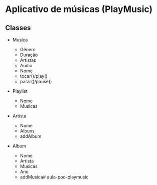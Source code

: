 # Aplicativo de músicas (PlayMusic)

## Classes
- Musica
  - Gênero
  - Duração
  - Artistas
  - Audio
  - Nome
  - tocar()/play()
  - parar()/pause()
  
- Playlist
  - Nome
  - Musicas
- Artista
  - Nome
  - Albuns
  - addAlbum
- Album
  - Nome
  - Artista
  - Musicas
  - Ano
  - addMusica# aula-poo-playmusic
